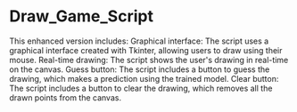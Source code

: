 # Draw_Game_Script

This enhanced version includes:
Graphical interface: The script uses a graphical interface created with Tkinter, allowing users to draw using their mouse.
Real-time drawing: The script shows the user's drawing in real-time on the canvas.
Guess button: The script includes a button to guess the drawing, which makes a prediction using the trained model.
Clear button: The script includes a button to clear the drawing, which removes all the drawn points from the canvas.
